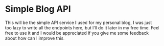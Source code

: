 # Simple Blog API

This will be the simple API service I used for my personal blog, I was just too lazy to write all the endpoints here, but I'll do it later in my free time. Feel free to use it and I would be appreciated if you give me some feedback about how can I improve this. 
